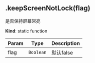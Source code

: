<a name="module_miot/host/ui.keepScreenNotLock"></a>

## .keepScreenNotLock(flag)
是否保持屏幕常亮

**Kind**: static function  

| Param | Type | Description |
| --- | --- | --- |
| flag | <code>Boolean</code> | 默认false |

